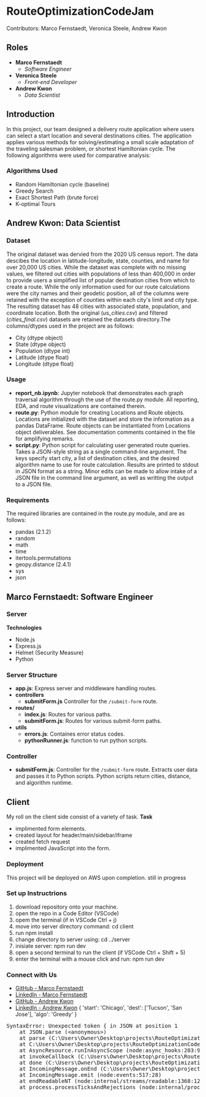 # RouteOptimizationCodeJam
Contributors: Marco Fernstaedt, Veronica Steele, Andrew Kwon

## Roles
- **Marco Fernstaedt**
  - *Software Engineer*
- **Veronica Steele**
  - *Front-end Developer*
- **Andrew Kwon**
  - *Data Scientist*

## Introduction
In this project, our team designed a delivery route application where users can select a start location and several destinations cities. The application applies various methods for solving/estimating a small scale adaptation of the traveling salesman problem, or shortest Hamiltonian cycle. The following algorithms were used for comparative analysis:

### Algorithms Used
- Random Hamiltonian cycle (baseline)
- Greedy Search
- Exact Shortest Path (brute force)
- K-optimal Tours

## Andrew Kwon: Data Scientist

### Dataset
The original dataset was dervied from the 2020 US census report. The data descibes the location in latitude-longitude, state, counties, and name for over 20,000 US cities. While the dataset was complete with no missing values, we filtered out cities with populations of less than 400,000 in order to provide users a simplified list of popular destination cities from which to create a route. While the only information used for our route calculations were the city names and their geodetic position, all of the columns were retained with the exception of counties within each city's limit and city type. The resulting dataset has 48 cities with associated state, population, and coordinate location. Both the original (*us_cities.csv*) and filtered (*cities_final.csv*) datasets are retained the datasets directory.The columns/dtypes used in the project are as follows:
- City (dtype object)
- State (dtype object)
- Population (dtype int)
- Latitude (dtype float)
- Longitude (dtype float)

### Usage
- **report_nb.ipynb**: Jupyter notebook that demonstrates each graph traversal algorithm through the use of the route.py module. All reporting, EDA, and route visualizations are contained therein.
- **route.py**: Python module for creating Locations and Route objects. Locations are initialized with the dataset and store the information as a pandas DataFrame. Route objects can be instantiated from Locations object deliverables. See documentation comments contained in the file for amplifying remarks.
- **script.py**: Python script for calculating user generated route queries. Takes a JSON-style string as a single command-line argument. The keys specify start city, a list of destination cities, and the desired algorithm name to use for route calculation. Results are printed to stdout in JSON format as a string. Minor edits can be made to allow intake of a JSON file in the command line argument, as well as writting the output to a JSON file.

### Requirements
The required libraries are contained in the route.py module, and are as follows:
- pandas (2.1.2)
- random
- math
- time
- itertools.permutations
- geopy.distance (2.4.1)
- sys
- json

## Marco Fernstaedt: Software Engineer

### Server
**Technologies**
- Node.js
- Express.js
- Helmet (Security Measure)
- Python

### Server Structure
- **app.js**: Express server and middleware handling routes.
- **controllers**
  - **submitForm.js** Controller for the `/submit-form` route.
- **routes/**
  - **index.js**: Routes for various paths.
  - **submitForm.js**: Routes for various submit-form paths.
- **utils**
  - **errors.js**: Containes error status codes.
  - **pythonRunner.js**: function to run python scripts.

### Controller
- **submitForm.js**: Controller for the `/submit-form` route. Extracts user data and passes it to Python scripts. Python scripts return cities, distance, and algorithm runtime.

## Client
My roll on the client side consist of a variety of task.
**Task**

- implimented form elements.
- created layout for header/main/sidebar/iframe
- created fetch request
- implimented JavaScript into the form.

### Deployment
This project will be deployed on AWS upon completion.
still in progress


### Set up Instructrions

1. download repository onto your machine.
2. open the repo in a Code Editor (VSCode)
3. opem the terminal (if in VSCode Ctrl + j)
4. move into server directory command: cd client
5. run npm install
6. change directory to server using: cd ../server
7. inisiate server: npm run dev
8. open a second terminal to run the client (if VSCode Ctrl + Shift + 5)
9. enter the terminal with a mouse click and run: npm run dev

### Connect with Us

- [GitHub - Marco Fernstaedt](https://github.com/MarcoFernstaedt)
- [LinkedIn - Marco Fernstaedt](https://www.linkedin.com/in/marco-f-19a372219?lipi=urn%3Ali%3Apage%3Ad_flagship3_profile_view_base_contact_details%3BtABxipo9S0iGUo9Hp968eA%3D%3D)
- [GitHub - Andrew Kwon](https://github.com/adkwn1)
- [LinkedIn - Andrew Kwon](https://www.linkedin.com/in/andrew-kwon-913849261/)
{
  'start': 'Chicago',
  'dest': ['Tucson', 'San Jose'],
  'algo': 'Greedy'
}
<pre>SyntaxError: Unexpected token { in JSON at position 1<br> &nbsp; &nbsp;at JSON.parse (&lt;anonymous&gt;)<br> &nbsp; &nbsp;at parse (C:\Users\Owner\Desktop\projects\RouteOptimizationCodeJam\server\node_modules\body-parser\lib\types\json.js:89:19)<br> &nbsp; &nbsp;at C:\Users\Owner\Desktop\projects\RouteOptimizationCodeJam\server\node_modules\body-parser\lib\read.js:128:18<br> &nbsp; &nbsp;at AsyncResource.runInAsyncScope (node:async_hooks:203:9)<br> &nbsp; &nbsp;at invokeCallback (C:\Users\Owner\Desktop\projects\RouteOptimizationCodeJam\server\node_modules\raw-body\index.js:231:16)<br> &nbsp; &nbsp;at done (C:\Users\Owner\Desktop\projects\RouteOptimizationCodeJam\server\node_modules\raw-body\index.js:220:7)<br> &nbsp; &nbsp;at IncomingMessage.onEnd (C:\Users\Owner\Desktop\projects\RouteOptimizationCodeJam\server\node_modules\raw-body\index.js:280:7)<br> &nbsp; &nbsp;at IncomingMessage.emit (node:events:517:28)<br> &nbsp; &nbsp;at endReadableNT (node:internal/streams/readable:1368:12)<br> &nbsp; &nbsp;at process.processTicksAndRejections (node:internal/process/task_queues:82:21)</pre>